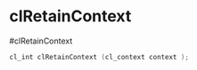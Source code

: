 # clRetainContext
#clRetainContext

```c++
cl_int clRetainContext (cl_context context );
```









